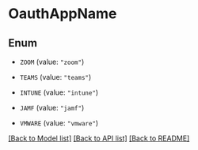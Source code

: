 # OauthAppName

## Enum


* `ZOOM` (value: `"zoom"`)

* `TEAMS` (value: `"teams"`)

* `INTUNE` (value: `"intune"`)

* `JAMF` (value: `"jamf"`)

* `VMWARE` (value: `"vmware"`)


[[Back to Model list]](../README.md#documentation-for-models) [[Back to API list]](../README.md#documentation-for-api-endpoints) [[Back to README]](../README.md)


